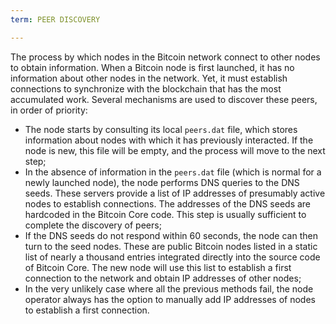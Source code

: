 ```yaml
---
term: PEER DISCOVERY

---
```

The process by which nodes in the Bitcoin network connect to other nodes to obtain information. When a Bitcoin node is first launched, it has no information about other nodes in the network. Yet, it must establish connections to synchronize with the blockchain that has the most accumulated work. Several mechanisms are used to discover these peers, in order of priority:


- The node starts by consulting its local `peers.dat` file, which stores information about nodes with which it has previously interacted. If the node is new, this file will be empty, and the process will move to the next step;
- In the absence of information in the `peers.dat` file (which is normal for a newly launched node), the node performs DNS queries to the DNS seeds. These servers provide a list of IP addresses of presumably active nodes to establish connections. The addresses of the DNS seeds are hardcoded in the Bitcoin Core code. This step is usually sufficient to complete the discovery of peers;
- If the DNS seeds do not respond within 60 seconds, the node can then turn to the seed nodes. These are public Bitcoin nodes listed in a static list of nearly a thousand entries integrated directly into the source code of Bitcoin Core. The new node will use this list to establish a first connection to the network and obtain IP addresses of other nodes;
- In the very unlikely case where all the previous methods fail, the node operator always has the option to manually add IP addresses of nodes to establish a first connection.